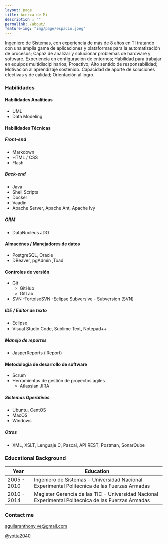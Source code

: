 ```yaml
---
layout: page
title: Acerca de Mi
description : ""
permalink: /about/
feature-img: "img/page/espacio.jpeg"
---
```

Ingeniero de Sistemas, con experiencia de más de 8 años en TI tratando con una amplia gama de aplicaciones y plataformas para la automatización de procesos; Capaz de analizar y solucionar problemas de hardware y software. Experiencia en configuración de entornos; Habilidad para trabajar en equipos multidisciplinarios; Proactivo; Alto sentido de responsabilidad; Motivación al aprendizaje sostenido. Capacidad de aporte de soluciones efectivas y de calidad; Orientación al logro.


### Habilidades

#### Habilidades Analíticas
- UML
- Data Modeling

#### Habilidades Técnicas

##### Front-end
- Markdown
- HTML / CSS
- Flash

##### Back-end
- Java
- Shell Scripts
- Docker
- Vaadin
- Apache Server, Apache Ant, Apache Ivy

##### ORM
- DataNucleus JDO

#### Almacénes / Manejadores de datos
- PostgreSQL, Oracle
- DBeaver, pgAdmin ,Toad

#### Controles de versión
- Git 
    - GitHub
    - GitLab
- SVN 
    -TortoiseSVN
    -Eclipse Subversive - Subversion (SVN)

##### IDE / Editor de texto
- Eclipse
- Visual Studio Code, Sublime Text, Notepad++

##### Manejo de reportes 
- JasperReports (iReport)

#### Metodología de desarrollo de software
- Scrum
- Herramientas de gestión de proyectos ágiles
    - Atlassian JIRA

##### Sistemas Operativos
- Ubuntu, CentOS
- MacOS
- Windows

##### Otros
- XML, XSLT, Lenguaje C, Pascal, API REST, Postman, SonarQube


### Educational Background

| Year  | Education |
| ------------- | ------------- |
| 2005 - 2010 | Ingeniero de Sistemas - Universidad Nacional Experimental Politecnica de las Fuerzas Armadas |
| 2010 - 2014 | Magister Gerencia de las TIC - Universidad Nacional Experimental Politecnica de las Fuerzas Armadas |



### Contact me

[aguilaranthony.ve@gmail.com](mailto:aguilaranthony.ve@gmail.com)

[@yotta2040](https://twitter.com/yotta2040)
